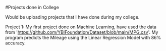 #Projects done in College

Would be uploading projects that I have done during my college.

Project 1:
My first project done on Machine Learning, have used the data from 'https://github.com/YBIFoundation/Dataset/blob/main/MPG.csv'. My program predicts the Mileage using the Linear Regression Model with 86% accuracy.


